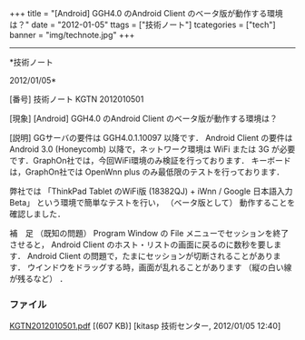 ﻿+++
title = "[Android] GGH4.0 のAndroid Client のベータ版が動作する環境は？"
date = "2012-01-05"
ttags = ["技術ノート"]
tcategories = ["tech"]
banner = "img/technote.jpg"
+++

-----------------------------------------------------------------------------------------------------------------------------

*技術ノート

2012/01/05*


[番号]
技術ノート KGTN 2012010501

[現象]
[Android] GGH4.0 のAndroid Client のベータ版が動作する環境は？

[説明]
GGサーバの要件は GGH4.0.1.10097 以降です．
Android Client の要件は Android 3.0 (Honeycomb)
以降で，ネットワーク環境は WiFi または 3G
が必要です．GraphOn社では，今回WiFi環境のみ検証を行っております．
キーボードは，GraphOn社では OpenWnn plus
のみ最低限のテストを行っております．

弊社では 「ThinkPad Tablet のWiFi版 (18382QJ) + iWnn / Google
日本語入力Beta」 という環境で簡単なテストを行い， （ベータ版として）
動作することを確認しました．

補　足 （既知の問題）
Program Window の File メニューでセッションを終了させると， Android
Client のホスト・リストの画面に戻るのに数秒を要します．
Android Client の問題で，たまにセッションが切断されることがあります．
ウインドウをドラッグする時，画面が乱れることがあります
（縦の白い線が残るなど） ．


### ファイル

 
 


[KGTN2012010501.pdf](http://techreport.kitasp.net/attachments/download/783/KGTN2012010501.pdf)
 [(607 KB)] [kitasp 技術センター, 2012/01/05
12:40]


 


 

